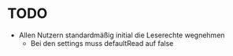 # TODO

* Allen Nutzern standardmäßig initial die Leserechte wegnehmen
  * Bei den settings muss defaultRead auf false
